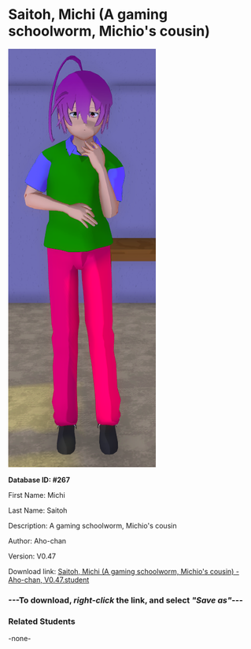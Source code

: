 # Saitoh, Michi (A gaming schoolworm, Michio's cousin)

<img src="Files/Saitoh, Michi (A gaming schoolworm, Michio's cousin).png" title="Saitoh, Michi (A gaming schoolworm, Michio's cousin) - Aho-chan, V0.47">

**Database ID: #267**

First Name: Michi

Last Name: Saitoh

Description: A gaming schoolworm, Michio's cousin

Author: Aho-chan

Version: V0.47

Download link: <a href="https://raw.githubusercontent.com/Arbiter1223/Daigaku-Gurashi-Custom-Students/master/Students/Files/Saitoh%2C%20Michi%20(A%20gaming%20schoolworm%2C%20Michio's%20cousin)%20-%20Aho-chan%2C%20V0.47.student">Saitoh, Michi (A gaming schoolworm, Michio's cousin) - Aho-chan, V0.47.student</a>

### ---**To download, _right-click_ the link, and select _"Save as"_**---

### Related Students

-none-

